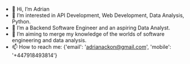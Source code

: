 - 👋 Hi, I’m Adrian
- 👀 I’m interested in API Development, Web Development, Data Analysis, Python.
- 🌱 I’m a Backend Software Engineer and an aspiring Data Analyst.
- 💞️ I’m aiming to merge my knowledge of the worlds of software engineering and data analysis.
- 📫 How to reach me: {'email': 'adrianackon@gmail.com', 'mobile': '+447918493814'} 

<!---
akackon/akackon is a ✨ special ✨ repository because its `README.md` (this file) appears on your GitHub profile.
You can click the Preview link to take a look at your changes.
--->
